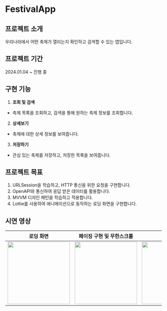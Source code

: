 # FestivalApp

## 프로젝트 소개
우리나라에서 어떤 축제가 열리는지 확인하고 검색할 수 있는 앱입니다.

## 프로젝트 기간
2024.01.04 ~ 진행 중

## 구현 기능
1. **조회 및 검색**
  - 축제 목록을 조회하고, 검색을 통해 원하는 축제 정보를 조회합니다.
2. **상세보기**
  - 축제에 대한 상세 정보를 보여줍니다.
3. **저장하기**
  - 관심 있는 축제를 저장하고, 저장한 목록을 보여줍니다.

## 프로젝트 목표
1. URLSession을 학습하고, HTTP 통신을 위한 요청을 구현합니다.
2. OpenAPI와 통신하여 응답 받은 데이터를 활용합니다.
3. MVVM 디자인 패턴을 학습하고 적용합니다.
4. Lottie를 사용하여 애니메이션으로 동작하는 로딩 화면을 구현합니다.

## 시연 영상
|로딩 화면|페이징 구현 및 무한스크롤|검색 화면|상세 화면|
|:-:|:-:|:-:|:-:|
|<img src="https://github.com/playhong16/FestivalApp-iOS/assets/119715960/7bef9011-df8b-496a-9994-aba56851f4d1" width="200">|<img src="https://github.com/playhong16/FestivalApp-iOS/assets/119715960/4e46b41d-e782-4949-acdc-9e79d9c18212" width="200">|<img src="https://github.com/playhong16/FestivalApp-iOS/assets/119715960/397d9b12-906b-44be-981d-660feb718628" width="200">|<img src="https://github.com/playhong16/FestivalApp-iOS/assets/119715960/218a03f2-75e4-484d-903c-c0535cf68366" width="200">|




